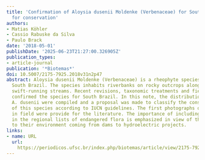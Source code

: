 ```yaml
---
title: 'Confirmation of Aloysia dusenii Moldenke (Verbenaceae) for South Brazil: implications
  for conservation'
authors:
- Matias Köhler
- Cassio Rabuske da Silva
- Paulo Brack
date: '2018-05-01'
publishDate: '2025-06-23T21:27:00.326905Z'
publication_types:
- article-journal
publication: '*Biotemas*'
doi: 10.5007/2175-7925.2018v31n2p47
abstract: Aloysia dusenii Moldenke (Verbenaceae) is a rheophyte species endemic to
  South Brazil. The species inhabits riverbanks on rocky outcrops along rivers with
  swift-running streams. Recent revisions, taxonomic treatments and field work have
  confirmed the species for South Brazil. In this note, the distribution records of
  A. dusenii were compiled and a proposal was made to classify the conservation status
  of this species according to IUCN guidelines. The first photographs of A. dusenii
  in field were provide for the literature. The importance of including this taxon
  in the regional lists of endangered flora is emphasized in view of the great threat
  to their environment coming from dams to hydroelectric projects.
links:
- name: URL
  url: 
    https://periodicos.ufsc.br/index.php/biotemas/article/view/2175-7925.2018v31n2p47
---
```

